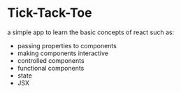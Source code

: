 # Tick-Tack-Toe

a simple app to learn the basic concepts of react such as:

- passing properties to components
- making components interactive
- controlled components
- functional components
- state
- JSX
